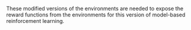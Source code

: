 
These modified versions of the environments are needed to expose the reward functions from the environments for this version of model-based reinforcement learning.
